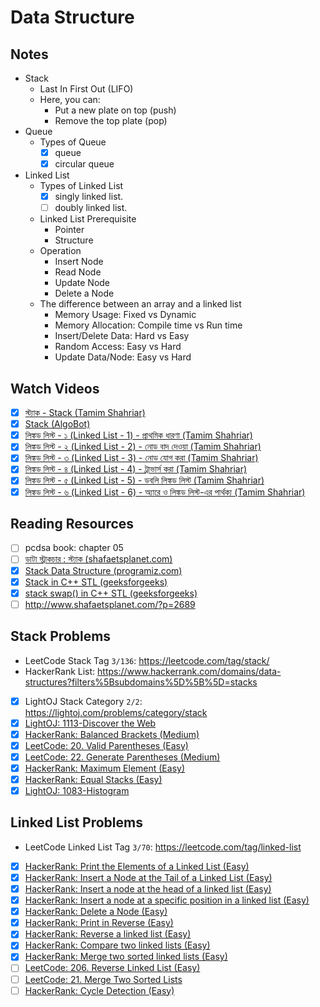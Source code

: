 # Data Structure

## Notes

-   Stack
    -   Last In First Out (LIFO)
    -   Here, you can:
        -   Put a new plate on top (push)
        -   Remove the top plate (pop)
-   Queue
    -   Types of Queue
        -   [x] queue
        -   [x] circular queue
-   Linked List
    -   Types of Linked List
        -   [x] singly linked list.
        -   [ ] doubly linked list.
    -   Linked List Prerequisite
        -   Pointer
        -   Structure
    -   Operation
        -   Insert Node
        -   Read Node
        -   Update Node
        -   Delete a Node
    -   The difference between an array and a linked list
        -   Memory Usage: Fixed vs Dynamic
        -   Memory Allocation: Compile time vs Run time
        -   Insert/Delete Data: Hard vs Easy
        -   Random Access: Easy vs Hard
        -   Update Data/Node: Easy vs Hard

## Watch Videos

-   [x] [স্ট্যাক - Stack (Tamim Shahriar)](https://youtu.be/-8JxL-dXg6w)
-   [x] [Stack (AlgoBot)](https://youtu.be/3gwBZwsa_ik)
-   [x] [লিঙ্কড লিস্ট - ১ (Linked List - 1) - প্রাথমিক ধারণা (Tamim Shahriar)](https://youtu.be/k3wD1KtP8EE)
-   [x] [লিঙ্কড লিস্ট - ২ (Linked List - 2) - নোড বাদ দেওয়া (Tamim Shahriar)](https://youtu.be/rBc-CApEe3s)
-   [x] [লিঙ্কড লিস্ট - ৩ (Linked List - 3) - নোড যোগ করা (Tamim Shahriar)](https://youtu.be/VLd6EnfUuWU)
-   [x] [লিঙ্কড লিস্ট - ৪ (Linked List - 4) - ট্রাভার্স করা (Tamim Shahriar)](https://youtu.be/XLBBmEUILi4)
-   [x] [লিঙ্কড লিস্ট - ৫ (Linked List - 5) - ডবলি লিঙ্কড লিস্ট (Tamim Shahriar)](https://youtu.be/kyuPR9SqvDY)
-   [x] [লিঙ্কড লিস্ট - ৬ (Linked List - 6) - অ্যারে ও লিঙ্কড লিস্ট-এর পার্থক্য (Tamim Shahriar)](https://youtu.be/DKpe5gsySag)

## Reading Resources

-   [ ] pcdsa book: chapter 05
-   [ ] [ডাটা স্ট্রাকচার : স্ট্যাক (shafaetsplanet.com)](http://www.shafaetsplanet.com/?p=2342)
-   [x] [Stack Data Structure (programiz.com)](https://www.programiz.com/dsa/stack)
-   [x] [Stack in C++ STL (geeksforgeeks)](https://www.geeksforgeeks.org/stack-in-cpp-stl/)
-   [x] [stack swap() in C++ STL (geeksforgeeks)](https://www.geeksforgeeks.org/stack-swap-in-c-stl)
-   [ ] http://www.shafaetsplanet.com/?p=2689

## Stack Problems

-   LeetCode Stack Tag `3/136`: https://leetcode.com/tag/stack/
-   HackerRank List: https://www.hackerrank.com/domains/data-structures?filters%5Bsubdomains%5D%5B%5D=stacks
-   [x] LightOJ Stack Category `2/2`: https://lightoj.com/problems/category/stack
-   [x] [LightOJ: 1113-Discover the Web](https://lightoj.com/problem/discover-the-web)
-   [x] [HackerRank: Balanced Brackets (Medium)](https://www.hackerrank.com/challenges/balanced-brackets)
-   [x] [LeetCode: 20. Valid Parentheses (Easy)](https://leetcode.com/problems/valid-parentheses/)
-   [x] [LeetCode: 22. Generate Parentheses (Medium)](https://leetcode.com/problems/generate-parentheses)
-   [x] [HackerRank: Maximum Element (Easy)](https://www.hackerrank.com/challenges/maximum-element)
-   [x] [HackerRank: Equal Stacks (Easy)](https://www.hackerrank.com/challenges/equal-stacks/problem)
-   [x] [LightOJ: 1083-Histogram](https://lightoj.com/problem/histogram)

## Linked List Problems

-   LeetCode Linked List Tag `3/70`: https://leetcode.com/tag/linked-list
-   [x] [HackerRank: Print the Elements of a Linked List (Easy)](https://www.hackerrank.com/challenges/print-the-elements-of-a-linked-list)
-   [x] [HackerRank: Insert a Node at the Tail of a Linked List (Easy)](https://www.hackerrank.com/challenges/insert-a-node-at-the-tail-of-a-linked-list)
-   [x] [HackerRank: Insert a node at the head of a linked list (Easy)](https://www.hackerrank.com/challenges/insert-a-node-at-the-head-of-a-linked-list)
-   [x] [HackerRank: Insert a node at a specific position in a linked list (Easy)](https://www.hackerrank.com/challenges/insert-a-node-at-a-specific-position-in-a-linked-list)
-   [x] [HackerRank: Delete a Node (Easy)](https://www.hackerrank.com/challenges/delete-a-node-from-a-linked-list)
-   [x] [HackerRank: Print in Reverse (Easy)](https://www.hackerrank.com/challenges/print-the-elements-of-a-linked-list-in-reverse)
-   [x] [HackerRank: Reverse a linked list (Easy)](https://www.hackerrank.com/challenges/reverse-a-linked-list)
-   [x] [HackerRank: Compare two linked lists (Easy)](https://www.hackerrank.com/challenges/compare-two-linked-lists)
-   [x] [HackerRank: Merge two sorted linked lists (Easy)](https://www.hackerrank.com/challenges/merge-two-sorted-linked-lists)
-   [ ] [LeetCode: 206. Reverse Linked List (Easy)](https://leetcode.com/problems/reverse-linked-list/)
-   [ ] [LeetCode: 21. Merge Two Sorted Lists](https://leetcode.com/problems/merge-two-sorted-lists)
-   [ ] [HackerRank: Cycle Detection (Easy)](https://www.hackerrank.com/challenges/detect-whether-a-linked-list-contains-a-cycle)

